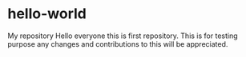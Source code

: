 # hello-world
My repository
Hello everyone this is first repository.
This is for testing purpose any changes and contributions to this will be appreciated.
